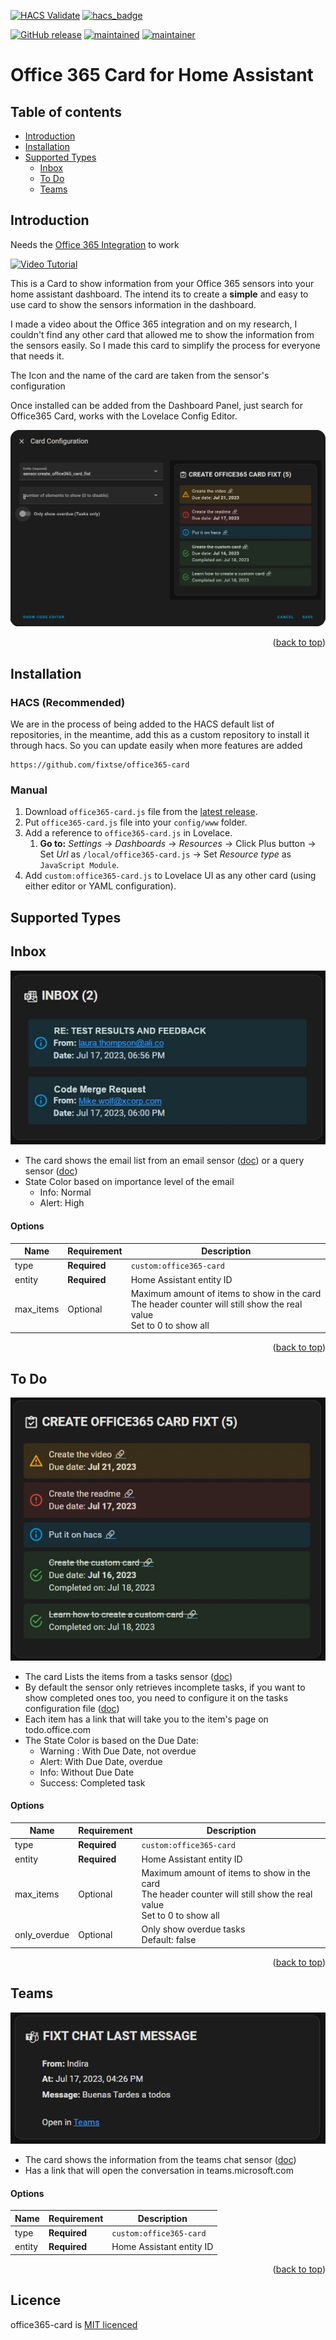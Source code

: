 <a name="readme-top"></a>

[![HACS Validate](https://github.com/fixtse/office365-card/actions/workflows/github-actions-hacs.yml/badge.svg)](https://github.com/fixtse/office365-card/actions/workflows/github-actions-hacs.yml)
[![hacs_badge](https://img.shields.io/badge/HACS-Custom-41BDF5.svg)](https://github.com/hacs/integration)

[![GitHub release](https://img.shields.io/github/v/release/fixtse/office365-card)](https://github.com/fixtse/office365-card/releases/latest) [![maintained](https://img.shields.io/maintenance/yes/2023.svg)](#) [![maintainer](https://img.shields.io/badge/maintainer-%20%40fixtse-blue.svg)](https://github.com/fixtse)


# Office 365 Card for Home Assistant

Table of contents
-----------------

* [Introduction](#introduction)
* [Installation](#installation)
* [Supported Types](#supported-types)
  * [Inbox](#inbox)
  * [To Do](#to-do)
  * [Teams](#teams)

## Introduction
Needs the [Office 365 Integration](https://github.com/RogerSelwyn/O365-HomeAssistant) to work

[![Video Tutorial](http://img.youtube.com/vi/yKr5nMzOaAI/0.jpg)](http://www.youtube.com/watch?v=yKr5nMzOaAI "Integrating Office 365 into Home Assistant")

This is a Card to show information from your Office 365 sensors into your home assistant dashboard. The intend its to create a <b>simple</b> and easy to use card to show the sensors information in the dashboard.

I made a video about the Office 365 integration and on my research, I couldn't find any other card that allowed me to show the information from the sensors easily. So I made this card to simplify the process for everyone that needs it.

The Icon and the name of the card are taken from the sensor's configuration

Once installed can be added from the Dashboard Panel, just search for Office365 Card, works with the Lovelace Config Editor.

<p align="center"><img src="img/config.webp" alt="lovelace config editor example"></p>

<p align="right">(<a href="#readme-top">back to top</a>)</p>

## Installation

### HACS (Recommended)

We are in the process of being added to the HACS default list of repositories, in the meantime, add this as a custom repository to install it through hacs.  So you can update easily when more features are added

```
https://github.com/fixtse/office365-card
```

### Manual

1. Download `office365-card.js` file from the [latest release](https://github.com/fixtse/office365-card/releases/latest).
2. Put `office365-card.js` file into your `config/www` folder.
3. Add a reference to `office365-card.js` in Lovelace.
   1. **Go to:** _Settings_ → _Dashboards_ → _Resources_ → Click Plus button → Set _Url_ as `/local/office365-card.js` → Set _Resource type_ as `JavaScript Module`.   
4. Add `custom:office365-card.js` to Lovelace UI as any other card (using either editor or YAML configuration).

## Supported Types

## Inbox
<p align="center"><img src="img/inbox.webp" alt="inbox sensor example"></p>

* The card shows the email list from an email sensor ([doc](https://rogerselwyn.github.io/O365-HomeAssistant/installation_and_configuration.html#email_sensors)) or a query sensor ([doc](https://rogerselwyn.github.io/O365-HomeAssistant/installation_and_configuration.html#query_sensors))
* State Color based on importance level of the email
  * Info: Normal
  * Alert: High

#### Options
| Name  | Requirement | Description | 
| --- | --- |  --- |
| type  | **Required** | `custom:office365-card` |
| entity | **Required**  | Home Assistant entity ID |
| max_items | Optional | Maximum amount of items to show in the card <br> The header counter will still show the real value <br> Set to 0 to show all  |
<p align="right">(<a href="#readme-top">back to top</a>)</p>

## To Do
<p align="center"><img src="img/task.webp" alt="task sensor example"></p>

* The card Lists the items from a tasks sensor ([doc](https://rogerselwyn.github.io/O365-HomeAssistant/sensor.html#taskto-do-sensor))
* By default the sensor only retrieves incomplete tasks, if you want to show completed ones too, you need to configure it on the tasks configuration file ([doc](https://rogerselwyn.github.io/O365-HomeAssistant/tasks_configuration.html#tasks-configuration))
* Each item has a link that will take you to the item's page on todo.office.com
* The State Color is based on the Due Date:
  * Warning : With Due Date, not overdue
  * Alert: With Due Date, overdue
  * Info: Without Due Date
  * Success: Completed task

#### Options
| Name | Requirement | Description | 
| --- | --- | --- |
| type  | **Required** | `custom:office365-card` |
| entity | **Required**  | Home Assistant entity ID |
| max_items | Optional | Maximum amount of items to show in the card <br> The header counter will still show the real value <br> Set to 0 to show all  |
| only_overdue | Optional | Only show overdue tasks <br> Default: false |

<p align="right">(<a href="#readme-top">back to top</a>)</p>

## Teams
<p align="center"><img src="img/teams_last_message.webp" alt="task sensor example"></p>

* The card shows the information from the teams chat sensor ([doc](https://rogerselwyn.github.io/O365-HomeAssistant/sensor.html#teams-chat-sensor))
* Has a link that will open the conversation in teams.microsoft.com

#### Options
| Name | Requirement | Description | 
| --- | --- | --- |
| type  | **Required** | `custom:office365-card` |
| entity | **Required**  | Home Assistant entity ID |

<p align="right">(<a href="#readme-top">back to top</a>)</p>

## Licence
office365-card is [MIT licenced](license.txt)



